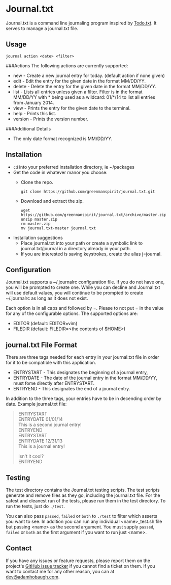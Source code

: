 Journal.txt
===========
Journal.txt is a command line journaling program inspired by [Todo.txt](http://todotxt.com). It serves to manage a journal.txt file.

Usage
-----
`journal action <date> <filter>`

###Actions
The following actions are currently supported:

* new - Create a new journal entry for today. (default action if none given)
* edit - Edit the entry for the given date in the format MM/DD/YY.
* delete - Delete the entry for the given date in the format MM/DD/YY.
* list - Lists all entries unless given a filter. Filter is in the format MM/DD/YY with \* being used as a wildcard: 01/\*/14 to list all entries from January 2014.
* view - Prints the entry for the given date to the terminal.
* help - Prints this list.
* version - Prints the version number.


###Additional Details
* The only date format recognized is MM/DD/YY.

Installation
------------

* `cd` into your preferred installation directory, ie ~/packages
* Get the code in whatever manor you choose:
  * Clone the repo.

    ```
    git clone https://github.com/greenmanspirit/journal.txt.git
    ```
  * Download and extract the zip.

    ```
    wget https://github.com/greenmanspirit/journal.txt/archive/master.zip
    unzip master.zip
    rm master.zip
    mv journal.txt-master journal.txt
    ```
* Installation suggestions
  * Place journal.txt into your path or create a symbolic link to journal.txt/journal in a directory already in your path.
  * If you are interested is saving keystrokes, create the alias j=journal.

Configuration
-------------
Journal.txt supports a ~/.journalrc configuration file. If you do not have one, you will be prompted to create one. While you can decline and Journal.txt will use default values, you will continue to be prompted to create ~/.journalrc as long as it does not exist.

Each option is in all caps and followed by =. Please to not put = in the value for any of the configurable options. The supported options are:

* EDITOR (default: EDITOR=vim)
* FILEDIR (default: FILEDIR=\<the contents of $HOME\>)

journal.txt File Format
-----------------------
There are three tags needed for each entry in your journal.txt file in order for it to be compatible with this application.

* ENTRYSTART - This designates the beginning of a journal entry,
* ENTRYDATE - The date of the journal entry in the format MM/DD/YY, must fome directly after ENTRYSTART.
* ENTRYEND - This designates the end of a journal entry.

In addition to the three tags, your entries have to be in decending order by date. Example journal.txt file:
> ENTRYSTART  
> ENTRYDATE 01/01/14  
> This is a second journal entry!  
> ENTRYEND  
> ENTRYSTART  
> ENTRYDATE 12/31/13  
> This is a journal entry!  
>
> Isn't it cool?  
> ENTRYEND

Testing
-------
The test directory contains the Journal.txt testing scripts. The test scripts generate and remove files as they go, including the journal.txt file. For the safest and cleanest run of the tests, please run them in the test directory. To run the tests, just do `./test`. 

You can also pass `passed`, `failed` or `both` to `./test` to filter which asserts you want to see. In addition you can run any individual \<name\>\_test.sh file but passing \<name\> as the second argument. You must supply `passed`, `failed` or `both` as the first argument if you want to run just \<name\>.

Contact
-------
If you have any issues or feature requests, please report them on the project's [GitHub issue tracker](https://github.com/greenmanspirit/journal.txt/issues) if you cannot find a ticket on them. If you want to contact me for any other reason, you can at <dev@adamhobaugh.com>.
